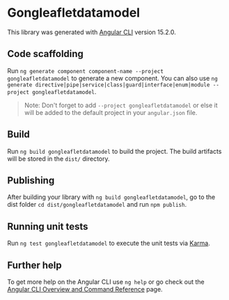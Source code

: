 # Gongleafletdatamodel

This library was generated with [Angular CLI](https://github.com/angular/angular-cli) version 15.2.0.

## Code scaffolding

Run `ng generate component component-name --project gongleafletdatamodel` to generate a new component. You can also use `ng generate directive|pipe|service|class|guard|interface|enum|module --project gongleafletdatamodel`.
> Note: Don't forget to add `--project gongleafletdatamodel` or else it will be added to the default project in your `angular.json` file. 

## Build

Run `ng build gongleafletdatamodel` to build the project. The build artifacts will be stored in the `dist/` directory.

## Publishing

After building your library with `ng build gongleafletdatamodel`, go to the dist folder `cd dist/gongleafletdatamodel` and run `npm publish`.

## Running unit tests

Run `ng test gongleafletdatamodel` to execute the unit tests via [Karma](https://karma-runner.github.io).

## Further help

To get more help on the Angular CLI use `ng help` or go check out the [Angular CLI Overview and Command Reference](https://angular.io/cli) page.
